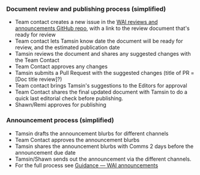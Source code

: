 ### Document review and publishing process (simplified)

- Team contact creates a new issue in the [WAI reviews and announcements GitHub repo](https://github.com/w3c/wai-reviews-and-announcements/issues), with a link to the review document that's ready for review
- Team contact lets Tamsin know date the document will be ready for review, and the estimated publication date
- Tamsin reviews the document and shares any suggested changes with the Team Contact
- Team Contact approves any changes
- Tamsin submits a Pull Request with the suggested changes (title of PR = [Doc title review]?)
- Team contact brings Tamsin's suggestions to the Editors for approval
- Team Contact shares the final updated document with Tamsin to do a quick last editorial check before publishing.
- Shawn/Remi approves for publishing

### Announcement process (simplified)
- Tamsin drafts the announcement blurbs for different channels
- Team Contact approves the announcement blurbs
- Tamsin shares the announcement blurbs with Comms 2 days before the announcement due date
- Tamsin/Shawn sends out the announcement via the different channels.
- For the full process see [Guidance — WAI announcements](https://docs.google.com/document/d/1OMGi-AawzOLrQvy9xwcerMxaiGVrZsh_VxUiRF2lnSk/edit?tab=t.0#heading=h.dv3iks9cmftm)
